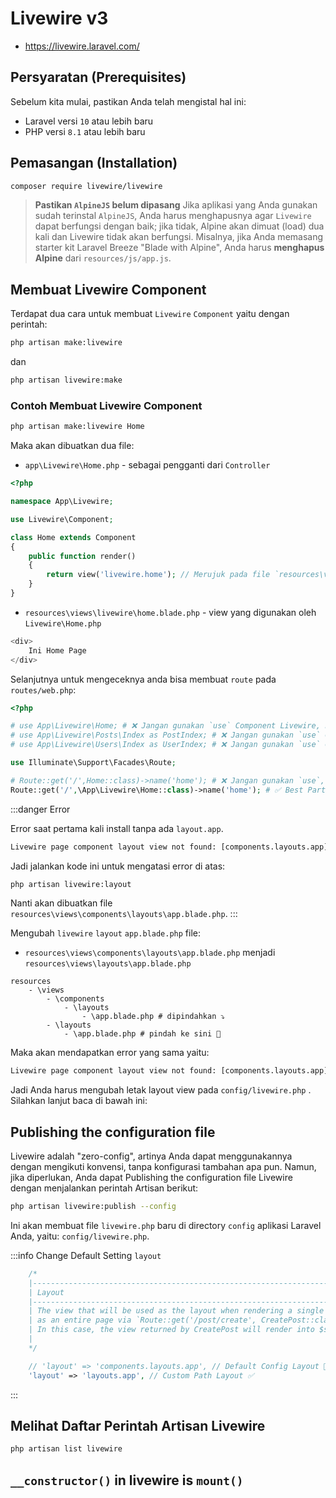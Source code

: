 # Livewire v3

- https://livewire.laravel.com/

## Persyaratan (Prerequisites) 

Sebelum kita mulai, pastikan Anda telah mengistal hal ini: 
- Laravel versi `10` atau lebih baru 
- PHP versi `8.1` atau lebih baru

## Pemasangan (Installation)

```bash
composer require livewire/livewire
```

> **Pastikan `AlpineJS` belum dipasang**
> Jika aplikasi yang Anda gunakan sudah terinstal `AlpineJS`, Anda harus menghapusnya agar `Livewire` dapat berfungsi dengan baik; jika tidak, Alpine akan dimuat (load) dua kali dan Livewire tidak akan berfungsi. Misalnya, jika Anda memasang starter kit Laravel Breeze "Blade with Alpine", Anda harus **menghapus Alpine** dari `resources/js/app.js`.

## Membuat Livewire Component

Terdapat dua cara untuk membuat `Livewire` `Component` yaitu dengan perintah:
```bash
php artisan make:livewire
```
dan
```bash
php artisan livewire:make
```

### Contoh Membuat Livewire Component

```bash
php artisan make:livewire Home
```

Maka akan dibuatkan dua file:
- `app\Livewire\Home.php` - sebagai pengganti dari `Controller`
```php
<?php

namespace App\Livewire;

use Livewire\Component;

class Home extends Component
{
    public function render()
    {
        return view('livewire.home'); // Merujuk pada file `resources\views\livewire\home.blade.php`
    }
}

```

- `resources\views\livewire\home.blade.php` - view yang digunakan oleh `Livewire\Home.php`
```php
<div>
	Ini Home Page
</div>
```

Selanjutnya untuk mengeceknya anda bisa membuat `route` pada `routes/web.php`:
```php
<?php

# use App\Livewire\Home; # ❌ Jangan gunakan `use` Component Livewire, karena nanti akan banyak alias.
# use App\Livewire\Posts\Index as PostIndex; # ❌ Jangan gunakan `use` Component Livewire
# use App\Livewire\Users\Index as UserIndex; # ❌ Jangan gunakan `use` Component Livewire

use Illuminate\Support\Facades\Route;

# Route::get('/',Home::class)->name('home'); # ❌ Jangan gunakan `use`, karena nanti akan banyak alias.
Route::get('/',\App\Livewire\Home::class)->name('home'); # ✅ Best Partice
```

:::danger Error

Error saat pertama kali install tanpa ada `layout.app`.

```txt
Livewire page component layout view not found: [components.layouts.app]
```

Jadi jalankan kode ini untuk mengatasi error di atas:
```bash
php artisan livewire:layout
```

Nanti akan dibuatkan file `resources\views\components\layouts\app.blade.php`.
:::

Mengubah  `livewire` `layout` `app.blade.php` file:
- `resources\views\components\layouts\app.blade.php` menjadi `resources\views\layouts\app.blade.php`
```tree
resources
	- \views
		- \components 
			- \layouts
				- \app.blade.php # dipindahkan ⤵
		- \layouts
			- \app.blade.php # pindah ke sini 👀
```

Maka akan mendapatkan error yang sama yaitu:
```txt
Livewire page component layout view not found: [components.layouts.app]
```

Jadi Anda harus mengubah letak layout view pada `config/livewire.php` . Silahkan lanjut baca di bawah ini:

## Publishing the configuration file

Livewire adalah "zero-config", artinya Anda dapat menggunakannya dengan mengikuti konvensi, tanpa konfigurasi tambahan apa pun. Namun, jika diperlukan, Anda dapat Publishing the configuration file Livewire dengan menjalankan perintah Artisan berikut:

```bash
php artisan livewire:publish --config
```

Ini akan membuat file `livewire.php` baru di directory `config` aplikasi Laravel Anda, yaitu: `config/livewire.php`.

:::info Change Default Setting `layout`

```php
    /*
    |---------------------------------------------------------------------------
    | Layout
    |---------------------------------------------------------------------------
    | The view that will be used as the layout when rendering a single component
    | as an entire page via `Route::get('/post/create', CreatePost::class);`.
    | In this case, the view returned by CreatePost will render into $slot.
    |
    */

    // 'layout' => 'components.layouts.app', // Default Config Layout 👀
    'layout' => 'layouts.app', // Custom Path Layout ✅
```
:::

## Melihat Daftar Perintah Artisan Livewire

```bash
php artisan list livewire
```

## `__constructor()`  in livewire is `mount()`